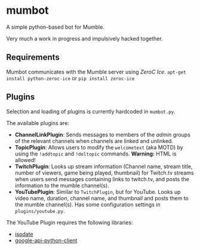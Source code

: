 # mumbot
A simple python-based bot for Mumble.

Very much a work in progress and impulsively hacked together.

## Requirements
Mumbot communicates with the Mumble server using *ZeroC Ice*.
`apt-get install python-zeroc-ice` or `pip install zeroc-ice`

## Plugins
Selection and loading of plugins is currently hardcoded in `mumbot.py`.

The available plugins are:
* **ChannelLinkPlugin**: Sends messages to members of the *admin* groups of the relevant channels when channels are linked and unlinked. 
* **TopicPlugin**: Allows users to modify the `welcometext` (aka MOTD) by using the `!addtopic` and `!deltopic` commands. **Warning:** HTML is allowed!
* **TwitchPlugin**: Looks up stream information (Channel name, stream title, number of viewers, game being played, thumbnail) for Twitch.tv streams when users send messages containing links to twitch.tv, and posts the information to the mumble channel(s).
* **YouTubePlugin**: Similar to `TwitchPlugin`, but for YouTube. Looks up video name, duration, channel name, and thumbnail and posts them to the mumble channel(s). Has some configuration settings in `plugins/youtube.py`.

The YouTube Plugin requires the following libraries:
* [isodate](https://pypi.python.org/pypi/isodate)
* [google-api-python-client](https://developers.google.com/api-client-library/python/apis/youtube/v3)
